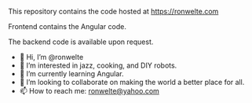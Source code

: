 This repository contains the code hosted at https://ronwelte.com

Frontend contains the Angular code.  

The backend code is available upon request.

- 👋 Hi, I’m @ronwelte
- 👀 I’m interested in jazz, cooking, and DIY robots.
- 🌱 I’m currently learning Angular.
- 💞️ I’m looking to collaborate on making the world a better place for all.
- 📫 How to reach me: ronwelte@yahoo.com



<!---
ronwelte/ronwelte is a ✨ special ✨ repository because its `README.md` (this file) appears on your GitHub profile.
You can click the Preview link to take a look at your changes.
--->

